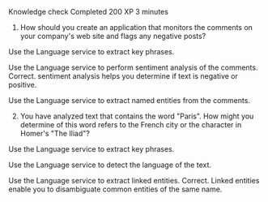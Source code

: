 Knowledge check
Completed
200 XP
3 minutes

1. How should you create an application that monitors the comments on your company's web site and flags any negative posts? 

Use the Language service to extract key phrases.

Use the Language service to perform sentiment analysis of the comments.
Correct. sentiment analysis helps you determine if text is negative or positive.

Use the Language service to extract named entities from the comments.



2. You have analyzed text that contains the word "Paris". How might you determine of this word refers to the French city or the character in Homer's "The Iliad"? 

Use the Language service to extract key phrases.

Use the Language service to detect the language of the text.

Use the Language service to extract linked entities.
Correct. Linked entities enable you to disambiguate common entities of the same name.